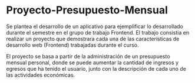 # Proyecto-Presupuesto-Mensual

Se plantea el desarrollo de un aplicativo para ejemplificar lo desarrollado durante el semestre 
en el grupo de trabajo Frontend. El trabajo consistia en realizar un proyecto que demostrara 
cada una de las características de desarrollo web (Frontend) trabajadas durante el curso.

El proyecto se basa a partir de la administración de un presupuesto mensual personal, donde se
puede aumentar la cantidad de ingresos y egresos que ha tenido el usuario, junto con la descripción
de cada uno de las actividades económicas.
